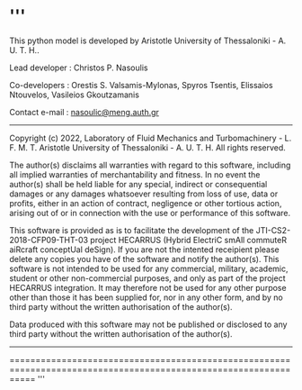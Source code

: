 '''
=================================================================================================================

This python model is developed by Aristotle University of Thessaloniki - A. U. T. H..

Lead developer : Christos P. Nasoulis

Co-developers  : Orestis S. Valsamis-Mylonas, Spyros Tsentis, Elissaios Ntouvelos, Vasileios Gkoutzamanis

Contact e-mail : nasoulic@meng.auth.gr

_____________________________________________________________________
Copyright (c) 2022, Laboratory of Fluid Mechanics and Turbomachinery - L. F. M. T. 
                    Aristotle University of Thessaloniki - A. U. T. H.
All rights reserved.

The author(s) disclaims all warranties with regard to this software,
including all implied warranties of merchantability and fitness.
In no event the author(s) shall be held liable for any special, indirect
or consequential damages or any damages whatsoever resulting from
loss of use, data or profits, either in an action of contract,
negligence or other tortious action, arising out of or in connection
with the use or performance of this software.

This software is provided as is to facilitate the development of the
JTI-CS2-2018-CFP09-THT-03 project HECARRUS (Hybrid ElectriC smAll 
commuteR aiRcraft conceptUal deSign). If you are not the intented 
receipient please delete any copies you have of the software and 
notify the author(s). This software is not intended to be used 
for any commercial, military, academic, student or other 
non-commercial purposes, and only as part of the project HECARRUS integration. 
It may therefore not be used for any other purpose other than those 
it has been supplied for, nor in any other form, and by no third 
party without the written authorisation of the author(s).

Data produced with this software may not be published or disclosed to
any third party without the written authorisation of the author(s).
_____________________________________________________________________

        
=================================================================================================================
'''